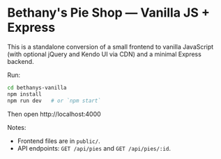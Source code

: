 # Bethany's Pie Shop — Vanilla JS + Express

This is a standalone conversion of a small frontend to vanilla JavaScript (with optional jQuery and Kendo UI via CDN) and a minimal Express backend.

Run:

```bash
cd bethanys-vanilla
npm install
npm run dev   # or `npm start`
```

Then open http://localhost:4000

Notes:
- Frontend files are in `public/`.
- API endpoints: `GET /api/pies` and `GET /api/pies/:id`.
